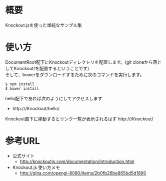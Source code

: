 # 概要
Knockout.jsを使った単純なサンプル集

# 使い方
DocumentRoot配下にKnockoutディレクトリを配置します。(git cloneから落としてKnockout/を配置するということです)  
そして、bowerをダウンロードするために次のコマンドを実行します。
```
$ npm install
$ bower install
```

hello配下であれば次のようにしてアクセスします
- http://<servername>/Knockout/hello/

Knockout直下に移動するとリンク一覧が表示されるはず
http://<servername>/Knockout/


# 参考URL
- 公式サイト
  - http://knockoutjs.com/documentation/introduction.html
- Knockout.js 使い方メモ
  - http://qiita.com/opengl-8080/items/2b0fb26be865bd5d1890
